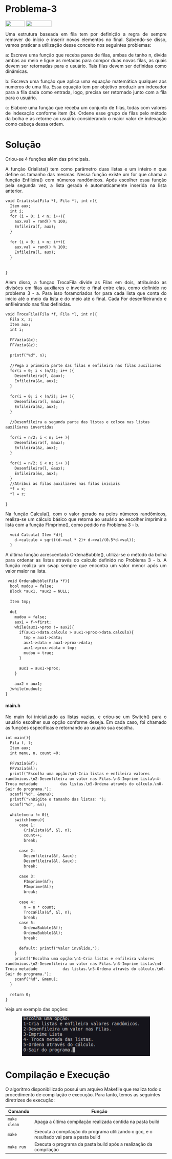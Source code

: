 # Problema-3
<div style="display: inline-block;">
<img align="center" height="20px" width="60px" src="https://img.shields.io/badge/Language-C-blue"/> 
<img align="center" height="20px" width="80px" src="https://img.shields.io/badge/Made%20in-VSCode-red"/> 
</div>

<p align="justify">Uma estrutura baseada em fila tem por definição a regra de sempre remover do início e inserir novos elementos no final. Sabendo-se disso, 
vamos praticar a utilização desse conceito nos seguintes problemas: </p>
    <p align="justify">a: Escreva uma função que receba pares de filas, ambas de tanho n, divida ambas ao meio
    e ligue as metadas para compor duas novas filas, as quais devem ser retornadas para o usuário. Tais filas devem ser definidas como dinâmicas. </p>
    <p align="justify">b: Escreva uma função que aplica uma equação matemática qualquer aos numeros de uma fila. Essa equação tem por objetivo produzir
    um indexador para a fila dada como entrada, logo, precisa ser retornado junto com a fila para o usuário. </p>
    <p align="justify">c: Elabore uma função que receba um conjunto de filas, todas com valores de indexação conforme item (b). Ordene esse grupo de  
    filas pelo método da bolha e as retorne ao usuário considerando o maior valor de indexação como cabeça dessa ordem. </p>
    
# Solução
<p align="justify"> Criou-se 4 funções além das principais. <p/>
<p align="justify">A função Crialista() tem como parâmetro duas listas e um inteiro n que define os tamanho das
mesmas. Nessa função existe um for que chama a função Enfileira() com números randômicos. Após escolher essa função pela segunda vez, a lista gerada é
automaticamente inserida na lista anterior. </p>

    void Crialista(Fila *f, Fila *l, int n){
      Item aux;
      int i;
      for (i = 0; i < n; i++){
        aux.val = rand() % 100;
        Enfileira(f, aux);
      }

      for (i = 0; i < n; i++){
        aux.val = rand() % 100;
        Enfileira(l, aux);
      }


    }
    
<p align="justify">Além disso, a funçao TrocaFila divide as Filas em dois, atribuindo as divisões em filas auxiliares e inverte o final entre elas, como 
definido no problema 3 - a. Para isso foramcriados for para cada lista que conta do início até o meio da lista e do meio até o final. Cada For 
desenfileirando e enfileirando nas filas definidas.</p>


    void TrocaFila(Fila *f, Fila *l, int n){
      Fila x, z;
      Item aux;
      int i;

      FFVazia(&x);
      FFVazia(&z);

      printf("%d", n);

      //Pega a primeira parte das filas e enfileira nas filas auxiliares
      for(i = 0; i < (n/2); i++ ){
        Desenfileira(f, &aux);
        Enfileira(&x, aux);
      }

      for(i = 0; i < (n/2); i++ ){
        Desenfileira(l, &aux);
        Enfileira(&z, aux);
      }

      //Desenfileira a segunda parte das listas e coloca nas listas auxiliares invertidas

      for(i = n/2; i < n; i++ ){
        Desenfileira(f, &aux);
        Enfileira(&z, aux);
      }

      for(i = n/2; i < n; i++ ){
        Desenfileira(l, &aux);
        Enfileira(&x, aux);
      }
      //Atribui as filas auxiliares nas filas iniciais
      *f = x;
      *l = z;

    }
    
<p align="justify"> Na função Calcula(), com o valor gerado na pelos números randômicos, realiza-se um cálculo básico que retorna ao usuário ao escolher
imprimir a lista com a função FImprime(), como pedido no Problema 3 - b. 
  
      void Calcula( Item *d){
        d->calculo = sqrt((d->val * 2)+ d->val/(0.5*d->val));
      }

 <p align="justify"> A última função acrescentada OrdenaBubble(), utiliza-se o método da bolha para ordenar as listas através do calculo definido no
 Problema 3 - b. A função realiza um swap sempre que encontra um valor menor após um valor maior na lista. 
   
     void OrdenaBubble(Fila *f){
      bool mudou = false;
      Block *aux1, *aux2 = NULL;

      Item tmp;

      do{
        mudou = false;
        aux1 = f->first;
        while(aux1->prox != aux2){
          if(aux1->data.calculo > aux1->prox->data.calculo){
            tmp = aux1->data;
            aux1->data = aux1->prox->data;
            aux1->prox->data = tmp;
            mudou = true;
          }

          aux1 = aux1->prox;
        }

        aux2 = aux1;
      }while(mudou);
    }
  
   
<h4> main.h </h4>
  
 <p align="justify">No main foi inicializado as listas vazias, e criou-se um Switch() para o usuário escolher sua opção conforme deseja. Em cada caso, foi
  chamado as funções específicas e retornando ao usuário sua escolha.
  
    int main(){
      Fila f, l;
      Item aux;
      int menu, n, count =0;

      FFVazia(&f);
      FFVazia(&l);
      printf("Escolha uma opção:\n1-Cria listas e enfileira valores randômicos.\n2-Desenfileira um valor nas Filas.\n3-Imprime Lista\n4-Troca metadade          das listas.\n5-Ordena através do cálculo.\n0-Sair do programa.");
      scanf("%d", &menu);
      printf("\nDigite o tamanho das listas: ");
      scanf("%d", &n);

      while(menu != 0){
        switch(menu){
          case 1: 
            Crialista(&f, &l, n);
            count++;
            break;

          case 2: 
            Desenfileira(&f, &aux);
            Desenfileira(&l, &aux);
            break;

          case 3: 
            FImprime(&f);
            FImprime(&l);
            break;

          case 4:
            n = n * count;
            TrocaFila(&f, &l, n);
            break;
          case 5: 
            OrdenaBubble(&f);
            OrdenaBubble(&l);
            break;

          default: printf("Valor inválido,");
        }
        printf("Escolha uma opção:\n1-Cria listas e enfileira valores randômicos.\n2-Desenfileira um valor nas Filas.\n3-Imprime Listas\n4-Troca metadade           das listas.\n5-Ordena através do cálculo.\n0-Sair do programa.");
        scanf("%d", &menu);
      }

      return 0;
    }
  
<p align="justify"> Veja um exemplo das opções: </p>

<p align="center">
  <img src="imgs/ExemploEntrada.png" width="400px">
</p>


# Compilação e Execução

O algoritmo disponibilizado possui um arquivo Makefile que realiza todo o procedimento de compilação e execução. Para tanto, temos as seguintes diretrizes 
de execução:


| Comando                |  Função                                                                                           |                     
| -----------------------| ------------------------------------------------------------------------------------------------- |
|  `make clean`          | Apaga a última compilação realizada contida na pasta build                                        |
|  `make`                | Executa a compilação do programa utilizando o gcc, e o resultado vai para a pasta build           |
|  `make run`            | Executa o programa da pasta build após a realização da compilação                                 |
